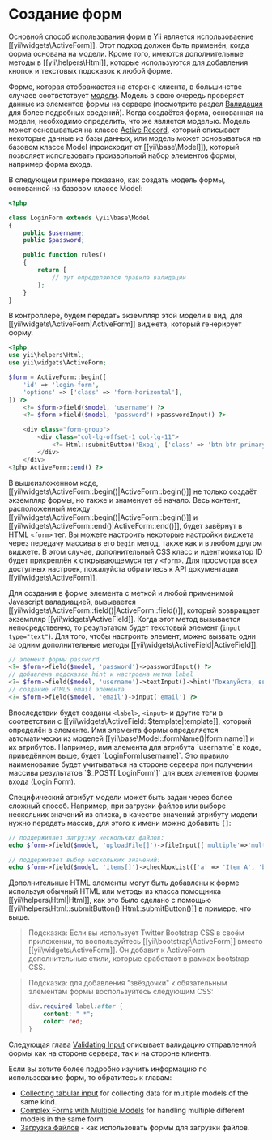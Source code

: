 Создание форм
==============

Основной способ использования форм в Yii является использоваение [[yii\widgets\ActiveForm]]. Этот подход должен быть
применён, когда форма основана на модели. Кроме того, имеются дополнительные методы в [[yii\helpers\Html]], которые
используются для добавления кнопок и текстовых подсказок к любой форме.

Форме, которая отображается на стороне клиента, в большинстве случаев соответствует [модели](structure-models.md).
Модель в свою очередь проверяет данные из элементов формы на сервере (посмотрите раздел [Валидация](input-validation.md)
для более подробных сведений). Когда создаётся форма, основанная на модели, необходимо определить, что же является моделью.
Модель может основываться на классе [Active Record](db-active-record.md), который описывает некоторые данные из базы данных,
или модель может основываться на базовом классе Model (происходит от [[yii\base\Model]]), который позволяет использовать
произвольный набор элементов формы, например форма входа.

В следующем примере показано, как создать модель формы, основанной на базовом классе Model:

```php
<?php

class LoginForm extends \yii\base\Model
{
    public $username;
    public $password;

    public function rules()
    {
        return [
            // тут определяются правила валидации
        ];
    }
}
```

В контроллере, будем передать экземпляр этой модели в вид, для [[yii\widgets\ActiveForm|ActiveForm]] виджета, который
генерирует форму.

```php
<?php
use yii\helpers\Html;
use yii\widgets\ActiveForm;

$form = ActiveForm::begin([
    'id' => 'login-form',
    'options' => ['class' => 'form-horizontal'],
]) ?>
    <?= $form->field($model, 'username') ?>
    <?= $form->field($model, 'password')->passwordInput() ?>

    <div class="form-group">
        <div class="col-lg-offset-1 col-lg-11">
            <?= Html::submitButton('Вход', ['class' => 'btn btn-primary']) ?>
        </div>
    </div>
<?php ActiveForm::end() ?>
```

В вышеизложенном коде, [[yii\widgets\ActiveForm::begin()|ActiveForm::begin()]] не только создаёт экземпляр формы, но
также и знаменует её начало. Весь контент, расположенный между [[yii\widgets\ActiveForm::begin()|ActiveForm::begin()]]
и [[yii\widgets\ActiveForm::end()|ActiveForm::end()]], будет завёрнут в HTML `<form>` тег. Вы можете настроить некоторые 
настройки виджета через передачу массива в его `begin` метод, также как и в любом другом виджете. В этом случае, дополнительный
CSS класс и идентификатор ID будет прикреплён к открывающемуся тегу `<form>`. Для просмотра всех доступных настроек,
пожалуйста обратитесь к API документации [[yii\widgets\ActiveForm]].

Для создания в форме элемента с меткой и любой применимой Javascript валадиацией, вызывается [[yii\widgets\ActiveForm::field()|ActiveForm::field()]],
который возвращает экземпляр [[yii\widgets\ActiveField]]. Когда этот метод вызывается непосредственно, то результатом 
будет текстовый элемент (`input type="text"`). Для того, чтобы настроить элемент, можно вызвать одни за одним дополнительные
методы [[yii\widgets\ActiveField|ActiveField]]:

```php
// элемент формы password
<?= $form->field($model, 'password')->passwordInput() ?>
// добавлена подсказка hint и настроена метка label
<?= $form->field($model, 'username')->textInput()->hint('Пожалуйста, введите имя')->label('Имя') ?>
// создание HTML5 email элемента
<?= $form->field($model, 'email')->input('email') ?>
```

Впоследствии будет созданы `<label>`, `<input>` и другие теги в соответствии с [[yii\widgets\ActiveField::$template|template]],
который определён в элементе. Имя элемента формы определяется автоматически из моделей [[yii\base\Model::formName()|form name]] 
и их атрибутов. Например, имя элемента для атрибута `username` в коде, приведённом выше, будет `LoginForm[username]`.
Это правило наименование будет учитываться на стороне сервера при получении массива результатов `$_POST['LoginForm']`
для всех элементов формы входа (Login Form).

Специфический атрибут модели может быть задан через более сложный способ. Например, при загрузки файлов или выборе
нескольких значений из списка, в качестве значений атрибуту модели нужно передать массив, для этого к имени можно добавить
`[]`:

```php
// поддерживает загрузку нескольких файлов:
echo $form->field($model, 'uploadFile[]')->fileInput(['multiple'=>'multiple']);

// поддерживает выбор нескольких значений:
echo $form->field($model, 'items[]')->checkboxList(['a' => 'Item A', 'b' => 'Item B', 'c' => 'Item C']);
```

Дополнительные HTML элементы могут быть добавлены к форме используя обычный HTML или методы из класса помощника [[yii\helpers\Html|Html]],
как это было сделано с помощью [[yii\helpers\Html::submitButton()|Html::submitButton()]] в примере, что выше. 

> Подсказка: Если вы использует Twitter Bootstrap CSS в своём приложении, то воспользуйтесь
> [[yii\bootstrap\ActiveForm]] вместо [[yii\widgets\ActiveForm]]. Он добавит к ActiveForm дополнительные стили, которые
> сработают в рамках bootstrap CSS.

> Подсказка: для добавления "звёздочки" к обязательным элементам формы воспользуйтесь следующим CSS: 
>
> ```css
> div.required label:after {
>     content: " *";
>     color: red;
> }
> ```

Следующая глава [Validating Input](input-validation.md) описывает валидацию отправленной формы как на стороне сервера,
так и на стороне клиента.

Если вы хотите более подробно изучить информацию по использованию форм, то обратитесь к главам:

- [Collecting tabular input](input-tabular-input.md) for collecting data for multiple models of the same kind.
- [Complex Forms with Multiple Models](input-multiple-models.md) for handling multiple different models in the same form.
- [Загрузка файлов](input-file-upload.md) - как использовать формы для загрузки файлов.
